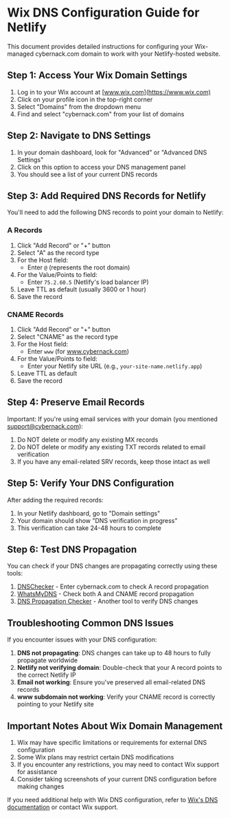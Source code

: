 # Wix DNS Configuration Guide for Netlify

This document provides detailed instructions for configuring your Wix-managed cybernack.com domain to work with your Netlify-hosted website.

## Step 1: Access Your Wix Domain Settings

1. Log in to your Wix account at [www.wix.com](https://www.wix.com)
2. Click on your profile icon in the top-right corner
3. Select "Domains" from the dropdown menu
4. Find and select "cybernack.com" from your list of domains

## Step 2: Navigate to DNS Settings

1. In your domain dashboard, look for "Advanced" or "Advanced DNS Settings"
2. Click on this option to access your DNS management panel
3. You should see a list of your current DNS records

## Step 3: Add Required DNS Records for Netlify

You'll need to add the following DNS records to point your domain to Netlify:

### A Records

1. Click "Add Record" or "+" button
2. Select "A" as the record type
3. For the Host field:
   - Enter `@` (represents the root domain)
4. For the Value/Points to field:
   - Enter `75.2.60.5` (Netlify's load balancer IP)
5. Leave TTL as default (usually 3600 or 1 hour)
6. Save the record

### CNAME Records

1. Click "Add Record" or "+" button
2. Select "CNAME" as the record type
3. For the Host field:
   - Enter `www` (for www.cybernack.com)
4. For the Value/Points to field:
   - Enter your Netlify site URL (e.g., `your-site-name.netlify.app`)
5. Leave TTL as default
6. Save the record

## Step 4: Preserve Email Records

Important: If you're using email services with your domain (you mentioned support@cybernack.com):

1. Do NOT delete or modify any existing MX records
2. Do NOT delete or modify any existing TXT records related to email verification
3. If you have any email-related SRV records, keep those intact as well

## Step 5: Verify Your DNS Configuration

After adding the required records:

1. In your Netlify dashboard, go to "Domain settings"
2. Your domain should show "DNS verification in progress"
3. This verification can take 24-48 hours to complete

## Step 6: Test DNS Propagation

You can check if your DNS changes are propagating correctly using these tools:

1. [DNSChecker](https://dnschecker.org/) - Enter cybernack.com to check A record propagation
2. [WhatsMyDNS](https://whatsmydns.net/) - Check both A and CNAME record propagation
3. [DNS Propagation Checker](https://www.whatsmydns.net/) - Another tool to verify DNS changes

## Troubleshooting Common DNS Issues

If you encounter issues with your DNS configuration:

1. **DNS not propagating**: DNS changes can take up to 48 hours to fully propagate worldwide
2. **Netlify not verifying domain**: Double-check that your A record points to the correct Netlify IP
3. **Email not working**: Ensure you've preserved all email-related DNS records
4. **www subdomain not working**: Verify your CNAME record is correctly pointing to your Netlify site

## Important Notes About Wix Domain Management

1. Wix may have specific limitations or requirements for external DNS configuration
2. Some Wix plans may restrict certain DNS modifications
3. If you encounter any restrictions, you may need to contact Wix support for assistance
4. Consider taking screenshots of your current DNS configuration before making changes

If you need additional help with Wix DNS configuration, refer to [Wix's DNS documentation](https://support.wix.com/en/article/about-your-domains-dns-settings) or contact Wix support.
